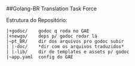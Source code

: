 ##Golang-BR Translation Task Force

Estrutura do Repositório:
```
|+godoc/    godoc q roda no GAE
|+newgo/    deps p/ godoc rodar lá
|~pt_BR/    dir dos arquivos pro godoc subir
| |-doc/    *dir com os arquivos traduzidos*
| |-lib/    dir de templates e assets p/ godoc
|~app.yaml  config do GAE
```
